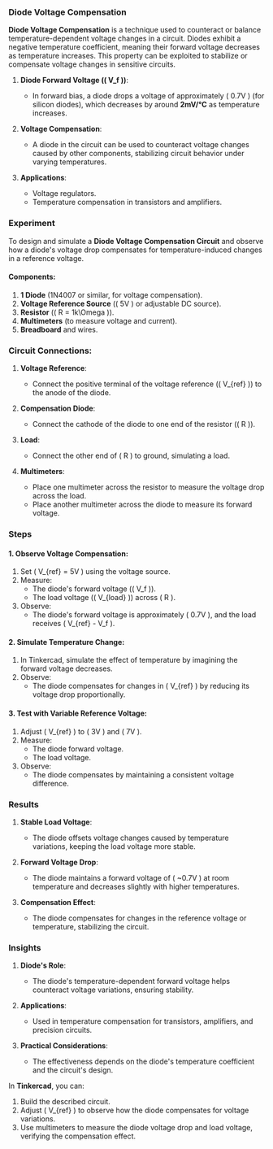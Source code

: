 ### **Diode Voltage Compensation**

**Diode Voltage Compensation** is a technique used to counteract or balance temperature-dependent voltage changes in a circuit. Diodes exhibit a negative temperature coefficient, meaning their forward voltage decreases as temperature increases. This property can be exploited to stabilize or compensate voltage changes in sensitive circuits.

1. **Diode Forward Voltage (\( V_f \))**:
   - In forward bias, a diode drops a voltage of approximately \( 0.7V \) (for silicon diodes), which decreases by around **2mV/°C** as temperature increases.

2. **Voltage Compensation**:
   - A diode in the circuit can be used to counteract voltage changes caused by other components, stabilizing circuit behavior under varying temperatures.

3. **Applications**:
   - Voltage regulators.
   - Temperature compensation in transistors and amplifiers.

### Experiment

To design and simulate a **Diode Voltage Compensation Circuit** and observe how a diode's voltage drop compensates for temperature-induced changes in a reference voltage.

#### **Components**:
1. **1 Diode** (1N4007 or similar, for voltage compensation).
2. **Voltage Reference Source** (\( 5V \) or adjustable DC source).
3. **Resistor** (\( R = 1k\Omega \)).
4. **Multimeters** (to measure voltage and current).
5. **Breadboard** and wires.

### **Circuit Connections**:

1. **Voltage Reference**:
   - Connect the positive terminal of the voltage reference (\( V_{ref} \)) to the anode of the diode.

2. **Compensation Diode**:
   - Connect the cathode of the diode to one end of the resistor (\( R \)).

3. **Load**:
   - Connect the other end of \( R \) to ground, simulating a load.

4. **Multimeters**:
   - Place one multimeter across the resistor to measure the voltage drop across the load.
   - Place another multimeter across the diode to measure its forward voltage.

### Steps

#### **1. Observe Voltage Compensation**:
1. Set \( V_{ref} = 5V \) using the voltage source.
2. Measure:
   - The diode's forward voltage (\( V_f \)).
   - The load voltage (\( V_{load} \)) across \( R \).
3. Observe:
   - The diode's forward voltage is approximately \( 0.7V \), and the load receives \( V_{ref} - V_f \).

#### **2. Simulate Temperature Change**:
1. In Tinkercad, simulate the effect of temperature by imagining the forward voltage decreases.
2. Observe:
   - The diode compensates for changes in \( V_{ref} \) by reducing its voltage drop proportionally.

#### **3. Test with Variable Reference Voltage**:
1. Adjust \( V_{ref} \) to \( 3V \) and \( 7V \).
2. Measure:
   - The diode forward voltage.
   - The load voltage.
3. Observe:
   - The diode compensates by maintaining a consistent voltage difference.

### Results

1. **Stable Load Voltage**:
   - The diode offsets voltage changes caused by temperature variations, keeping the load voltage more stable.

2. **Forward Voltage Drop**:
   - The diode maintains a forward voltage of \( ~0.7V \) at room temperature and decreases slightly with higher temperatures.

3. **Compensation Effect**:
   - The diode compensates for changes in the reference voltage or temperature, stabilizing the circuit.

### Insights

1. **Diode's Role**:
   - The diode's temperature-dependent forward voltage helps counteract voltage variations, ensuring stability.

2. **Applications**:
   - Used in temperature compensation for transistors, amplifiers, and precision circuits.

3. **Practical Considerations**:
   - The effectiveness depends on the diode's temperature coefficient and the circuit's design.

In **Tinkercad**, you can:
1. Build the described circuit.
2. Adjust \( V_{ref} \) to observe how the diode compensates for voltage variations.
3. Use multimeters to measure the diode voltage drop and load voltage, verifying the compensation effect.
